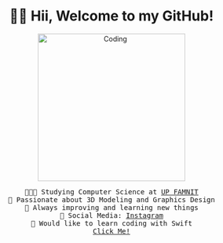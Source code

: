 <h1 align="center">👋🏼 Hii, Welcome to my GitHub!</h1>

<p align="center">
  <img src="https://preview.redd.it/qwn3slk3bw991.gif?width=640&crop=smart&auto=webp&s=fb85e92b6d25dcae5868857701d4a653b4f0835d" alt="Coding" width="300">
</p>

<p align="center">
  <samp>
    👨🏼‍💻 Studying Computer Science at <a href="https://www.famnit.upr.si">UP FAMNIT</a><br>
    💟 Passionate about 3D Modeling and Graphics Design<br>
    🚀 Always improving and learning new things<br>
    📲 Social Media: <a href="https://www.instagram.com/valentino.ivanovski/" target="_blank">Instagram</a><br>
    🦅 Would like to learn coding with Swift <br>
    <a href="https://88.200.63.148:3000/" target="_blank">Click Me!</a>
  </samp>
</p>
